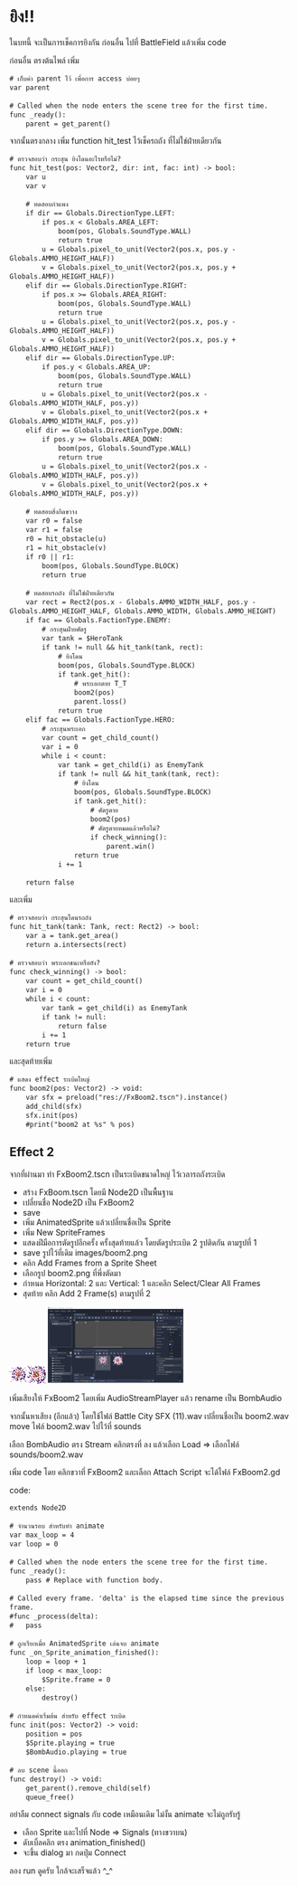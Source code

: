 # ยิง!!

ในบทนี้ จะเป็นการเช็คการยิงกัน ก่อนอื่น ไปที่ BattleField แล้วเพิ่ม code

ก่อนอื่น ตรงต้นไพล์ เพิ่ม

	# เก็บค่า parent ไว้ เพื่อการ access บ่อยๆ
	var parent

	# Called when the node enters the scene tree for the first time.
	func _ready():
		parent = get_parent()

จากนั้นตรงกลาง เพิ่ม function hit_test ไว้เช็ครถถัง ที่ไม่ใช่ฝ่ายเดียวกัน

	# ตรวจสอบว่า กระสุน ยิงโดนอะไรหรือไม่?
	func hit_test(pos: Vector2, dir: int, fac: int) -> bool:
		var u
		var v

		# ทดสอบกำแพง
		if dir == Globals.DirectionType.LEFT:
			if pos.x < Globals.AREA_LEFT:
				boom(pos, Globals.SoundType.WALL)
				return true
			u = Globals.pixel_to_unit(Vector2(pos.x, pos.y - Globals.AMMO_HEIGHT_HALF))
			v = Globals.pixel_to_unit(Vector2(pos.x, pos.y + Globals.AMMO_HEIGHT_HALF))
		elif dir == Globals.DirectionType.RIGHT:
			if pos.x >= Globals.AREA_RIGHT:
				boom(pos, Globals.SoundType.WALL)
				return true
			u = Globals.pixel_to_unit(Vector2(pos.x, pos.y - Globals.AMMO_HEIGHT_HALF))
			v = Globals.pixel_to_unit(Vector2(pos.x, pos.y + Globals.AMMO_HEIGHT_HALF))
		elif dir == Globals.DirectionType.UP:
			if pos.y < Globals.AREA_UP:
				boom(pos, Globals.SoundType.WALL)
				return true
			u = Globals.pixel_to_unit(Vector2(pos.x - Globals.AMMO_WIDTH_HALF, pos.y))
			v = Globals.pixel_to_unit(Vector2(pos.x + Globals.AMMO_WIDTH_HALF, pos.y))
		elif dir == Globals.DirectionType.DOWN:
			if pos.y >= Globals.AREA_DOWN:
				boom(pos, Globals.SoundType.WALL)
				return true
			u = Globals.pixel_to_unit(Vector2(pos.x - Globals.AMMO_WIDTH_HALF, pos.y))
			v = Globals.pixel_to_unit(Vector2(pos.x + Globals.AMMO_WIDTH_HALF, pos.y))

		# ทดสอบสิ่งกีดขวาง
		var r0 = false
		var r1 = false
		r0 = hit_obstacle(u)
		r1 = hit_obstacle(v)
		if r0 || r1:
			boom(pos, Globals.SoundType.BLOCK)
			return true

		# ทดสอบรถถัง ที่ไม่ใช่ฝ่ายเดียวกัน
		var rect = Rect2(pos.x - Globals.AMMO_WIDTH_HALF, pos.y - Globals.AMMO_HEIGHT_HALF, Globals.AMMO_WIDTH, Globals.AMMO_HEIGHT)
		if fac == Globals.FactionType.ENEMY:
			# กระสุนฝ่ายศัตรู
			var tank = $HeroTank
			if tank != null && hit_tank(tank, rect):
				# ยิงโดน
				boom(pos, Globals.SoundType.BLOCK)
				if tank.get_hit():
					# พระเอกตาย T_T
					boom2(pos)
					parent.loss()
				return true
		elif fac == Globals.FactionType.HERO:
			# กระสุนพระเอก
			var count = get_child_count()
			var i = 0
			while i < count:
				var tank = get_child(i) as EnemyTank
				if tank != null && hit_tank(tank, rect):
					# ยิงโดน
					boom(pos, Globals.SoundType.BLOCK)
					if tank.get_hit():
						# ศัตรูตาย
						boom2(pos)
						# ศัตรูตายหมดแล้วหรือไม่?
						if check_winning():
							parent.win()
					return true
				i += 1

		return false

และเพิ่ม

	# ตรวจสอบว่า กระสุนโดนรถถัง
	func hit_tank(tank: Tank, rect: Rect2) -> bool:
		var a = tank.get_area()
		return a.intersects(rect)

	# ตรวจสอบว่า พระเอกชนะหรือยัง?
	func check_winning() -> bool:
		var count = get_child_count()
		var i = 0
		while i < count:
			var tank = get_child(i) as EnemyTank
			if tank != null:
				return false
			i += 1
		return true

และสุดท้ายเพิ่ม

	# แสดง effect ระเบิดใหญ่
	func boom2(pos: Vector2) -> void:
		var sfx = preload("res://FxBoom2.tscn").instance()
		add_child(sfx)
		sfx.init(pos)
		#print("boom2 at %s" % pos)

## Effect 2

จากที่ผ่านมา ทำ FxBoom2.tscn เป็นระเบิดขนาดใหญ่ ไว้เวลารถถังระเบิด

* สร้าง FxBoom.tscn โดยมี Node2D เป็นพื้นฐาน
* เปลี่ยนชื่อ Node2D เป็น FxBoom2
* save
* เพิ่ม AnimatedSprite แล้วเปลี่ยนชื่อเป็น Sprite
* เพิ่ม New SpriteFrames
* แสดงฝีมือการตัดรูปอีกครั้ง ครั้งสุดท้ายแล้ว โดยตัดรูประเบิด 2 รูปติดกัน ตามรูปที่ 1
* save รูปไว้ที่เดิม images/boom2.png
* คลิก Add Frames from a Sprite Sheet
* เลือกรูป boom2.png ที่พึ่งตัดมา
* กำหนด Horizontal: 2 และ Vertical: 1 และคลิก Select/Clear All Frames
* สุดท้าย คลิก Add 2 Frame(s) ตามรูปที่ 2

[![รูปที่ 1](./images/thumbnails/07/01.png)](./images/normals/07/01.png)
[![รูปที่ 2](./images/thumbnails/07/02.png)](./images/normals/07/02.png)

เพิ่มเสียงให้ FxBoom2 โดยเพิ่ม AudioStreamPlayer แล้ว rename เป็น BombAudio

จากนั้นหาเสียง (อีกแล้ว) โดยใช้ไฟล์ Battle City SFX (11).wav เปลี่ยนชื่อเป็น boom2.wav move ไฟล์ boom2.wav ไปไว้ที่ sounds 

เลือก BombAudio ตรง Stream คลิกตรงที่ ลง แล้วเลือก Load => เลือกไฟล์ sounds/boom2.wav

เพิ่ม code โดย คลิกขวาที่ FxBoom2 และเลือก Attach Script จะได้ไฟล์ FxBoom2.gd

code:

	extends Node2D

	# จำนวนรอบ สำหรับทำ animate
	var max_loop = 4
	var loop = 0

	# Called when the node enters the scene tree for the first time.
	func _ready():
		pass # Replace with function body.

	# Called every frame. 'delta' is the elapsed time since the previous frame.
	#func _process(delta):
	#	pass

	# ถูกเรียกเมื่อ AnimatedSprite เล่นจบ animate
	func _on_Sprite_animation_finished():
		loop = loop + 1
		if loop < max_loop:
			$Sprite.frame = 0
		else:
			destroy()

	# กำหนดค่าเริ่มต้น สำหรับ effect ระเบิด
	func init(pos: Vector2) -> void:
		position = pos
		$Sprite.playing = true
		$BombAudio.playing = true

	# ลบ scene นี้ออก
	func destroy() -> void:
		get_parent().remove_child(self)
		queue_free()

อย่าลืม connect signals กับ code เหมือนเดิม ไม่งั้น animate จะไม่ถูกรับรู้

* เลือก Sprite และไปที่ Node => Signals (ทางขวาบน)
* ดับเบิ้ลคลิก ตรง animation_finished()
* จะขึ้น dialog มา กดปุ่ม Connect

ลอง run ดูครับ ใกล้จะเสร็จแล้ว ^_^
